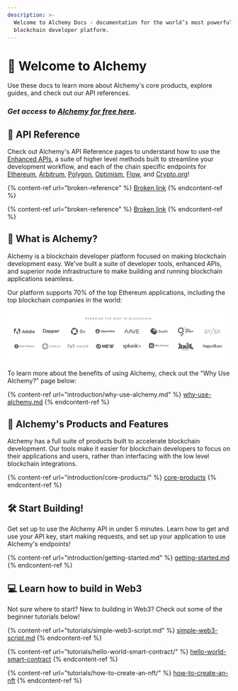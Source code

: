 ```yaml
---
description: >-
  Welcome to Alchemy Docs - documentation for the world’s most powerful
  blockchain developer platform.
---
```


# 👋 Welcome to Alchemy

Use these docs to learn more about Alchemy's core products, explore guides, and check out our API references.

### _Get access to_ [_Alchemy for free here_](https://alchemy.com/?r=e68b2f77-7fc7-4ef7-8e9c-cdfea869b9b5)_._

## 📖 API Reference

Check out Alchemy's API Reference pages to understand how to use the [Enhanced APIs](broken-reference), a suite of higher level methods built to streamline your development workflow, and each of the chain specific endpoints for [Ethereum](apis/ethereum/), [Arbitrum](apis/arbitrum/), [Polygon](apis/polygon-api/), [Optimism](apis/optimism-api.md), [Flow](https://app.gitbook.com/o/-MB5OnTtI\_5pcZn7v2wm/s/-Mbe-myfcwH3hjIraizf/), and [Crypto.org](https://app.gitbook.com/o/-MB5OnTtI\_5pcZn7v2wm/s/-MR6M26d7HiK3wpCRH-V/)!

{% content-ref url="broken-reference" %}
[Broken link](broken-reference)
{% endcontent-ref %}

{% content-ref url="broken-reference" %}
[Broken link](broken-reference)
{% endcontent-ref %}

## 🤷 What is Alchemy?

Alchemy is a blockchain developer platform focused on making blockchain development easy. We've built a suite of developer tools, enhanced APIs, and superior node infrastructure to make building and running blockchain applications seamless.

Our platform supports 70% of the top Ethereum applications, including the top blockchain companies in the world:

![](<.gitbook/assets/Screen Shot 2021-11-23 at 11.40.16 AM.png>)

To learn more about the benefits of using Alchemy, check out the "Why Use Alchemy?" page below:

{% content-ref url="introduction/why-use-alchemy.md" %}
[why-use-alchemy.md](introduction/why-use-alchemy.md)
{% endcontent-ref %}

## 🎁 Alchemy's Products and Features

Alchemy has a full suite of products built to accelerate blockchain development. Our tools make it easier for blockchain developers to focus on their applications and users, rather than interfacing with the low level blockchain integrations.

{% content-ref url="introduction/core-products/" %}
[core-products](introduction/core-products/)
{% endcontent-ref %}

## 🛠 Start Building!

Get set up to use the Alchemy API in under 5 minutes. Learn how to get and use your API key, start making requests, and set up your application to use Alchemy's endpoints!

{% content-ref url="introduction/getting-started.md" %}
[getting-started.md](introduction/getting-started.md)
{% endcontent-ref %}

## 💻 Learn how to build in Web3

Not sure where to start? New to building in Web3? Check out some of the beginner tutorials below!

{% content-ref url="tutorials/simple-web3-script.md" %}
[simple-web3-script.md](tutorials/simple-web3-script.md)
{% endcontent-ref %}

{% content-ref url="tutorials/hello-world-smart-contract/" %}
[hello-world-smart-contract](tutorials/hello-world-smart-contract/)
{% endcontent-ref %}

{% content-ref url="tutorials/how-to-create-an-nft/" %}
[how-to-create-an-nft](tutorials/how-to-create-an-nft/)
{% endcontent-ref %}
